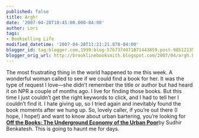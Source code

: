 ```yaml
---
published: false
title: Argh!
date: '2007-04-28T10:45:00.000-04:00'
author: Lori
tags:
- Bookselling Life
modified_datetime: '2007-04-28T11:21:21.878-04:00'
blogger_id: tag:blogger.com,1999:blog-5767374071871443859.post-985121357118436570
blogger_orig_url: http://brooklinebooksmith.blogspot.com/2007/04/argh.html
---
```

The most frustrating thing in the world happened to me this week. A wonderful woman called to see if we could find a book for her. It was the type of request I love—she didn’t remember the title or author but had heard it on NPR a couple of months ago. I live for finding those books. But this time I just couldn’t get the right keywords to click, and I had to tell her I couldn’t find it. I hate giving up, so I tried again and inevitably found the book moments after we hung up. So, lovely caller, if you’re out there (I hope, I hope!) and want to know about urban bartering, you’re looking for [**Off the Books: The Underground Economy of the Urban Poor**](http://brookline.booksense.com/NASApp/store/Product?s=showproduct&amp;isbn=9780674023550)by Sudhir Benkatesh. This is going to haunt me for days.